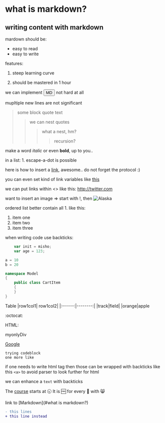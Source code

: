 what is markdown?
=
writing content with markdown
-
mardown should be:
- easy to read
- easy to write

features:
1. steep learning curve

2. should be mastered in 1 hour

we can implement <button>MD</button> not hard at all



mupltiple new lines are not significant

>some block quote text
>>we can nest quotes
>>>what a nest, hm?
>>>>recursion?

make a word *italic* or even **bold**, up to you..

in a list:
1\. escape-a-dot is possible

here is how to insert a [link](http://reddit.com "hover text here"), awesome..
do not forget the protocol :)

you can even set kind of link variables like [this][link1]


[link1]: http://pinterest.com "Pinterest"

we can put links within <> like this: <http://twitter.com>

want to insert an image => start with !, then
![Alaska](http://imgur.com/gallery/3dzpiyw)

ordered list better contain all 1. like this:
1. item one
1. item two
1. item three

when writing code use backticks:
```javascript
    var init = misho;
    var age = 123;
```
```python
a = 10
b = 20
```
```csharp
namespace Model
{
    public class CartItem
    {
    }
}
```


Table
|row1col1| row1col2|
|:------:|--------:|
|track|field|
|orange|apple

:octocat:

HTML:
<div>myonlyDiv

<a href="www.google.com">Google</a></div>

    trying codeblock
    one more like

if one needs to write html tag then those can be wrapped with backticks like this `<a>` to avoid parser to look further for html


we can enhance a `text` with backticks


The [course](/docs/course.txt) starts at :clock930: It is :free: for every :older_woman: with :smile_cat:

link to [Markdown](#what is markdown?)

```diff
- this lines
+ this line instead
```

